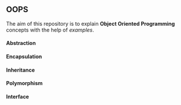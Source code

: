 ## OOPS

The aim of this repository is to explain **Object Oriented Programming** concepts with the help of _examples_.
#### Abstraction
#### Encapsulation
#### Inheritance
#### Polymorphism
#### Interface
